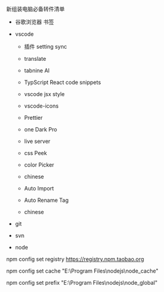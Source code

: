 新组装电脑必备转件清单

- 谷歌浏览器 书签

- vscode

  - 插件 setting sync

  - translate

  - tabnine AI

  - TypScript React code snippets

  - vscode jsx style

  - vscode-icons

  - Prettier

  - one Dark Pro

  - live server

  - css Peek

  - color Picker

  - chinese

  - Auto Import

  - Auto Rename Tag

  - chinese

- git

- svn

- node

npm config set registry https://registry.npm.taobao.org

npm config set cache "E:\Program Files\nodejs\node_cache"

npm config set prefix "E:\Program Files\nodejs\node_global"
